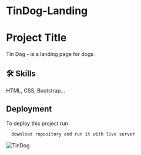 # TinDog-Landing

# Project Title

Tin Dog - is a landing page for dogs 


## 🛠 Skills
HTML, CSS, Bootstrap...


## Deployment

To deploy this project run

```bash
  download repository and run it with live server
```

![TinDog](https://github.com/BircanAli/TinDog-Landing/assets/105841521/8982b97f-7584-41c0-ab18-e98938c4d737)
